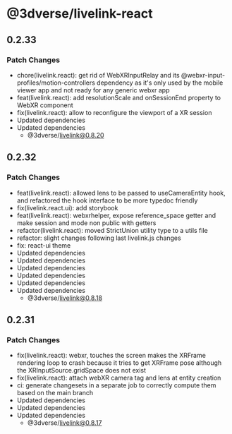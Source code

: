# @3dverse/livelink-react

## 0.2.33

### Patch Changes

- chore(livelink.react): get rid of WebXRInputRelay and its @webxr-input-profiles/motion-controllers dependency as it's only used by the mobile viewer app and not ready for any generic webxr app
- feat(livelink.react): add resolutionScale and onSessionEnd property to WebXR component
- fix(livelink.react): allow to reconfigure the viewport of a XR session
- Updated dependencies
- Updated dependencies
    - @3dverse/livelink@0.8.20

## 0.2.32

### Patch Changes

- feat(livelink.react): allowed lens to be passed to useCameraEntity hook, and refactored the hook interface to be more typedoc friendly
- fix(livelink.react.ui): add storybook
- feat(livelink.react): webxrhelper, expose reference_space getter and make session and mode non public with getters
- refactor(livelink.react): moved StrictUnion utility type to a utils file
- refactor: slight changes following last livelink.js changes
- fix: react-ui theme
- Updated dependencies
- Updated dependencies
- Updated dependencies
- Updated dependencies
- Updated dependencies
- Updated dependencies
    - @3dverse/livelink@0.8.18

## 0.2.31

### Patch Changes

- fix(livelink.react): webxr, touches the screen makes the XRFrame rendering loop to crash because it tries to get XRFrame pose although the XRInputSource.gridSpace does not exist
- fix(livelink.react): attach webXR camera tag and lens at entity creation
- ci: generate changesets in a separate job to correctly compute them based on the main branch
- Updated dependencies
- Updated dependencies
- Updated dependencies
    - @3dverse/livelink@0.8.17
